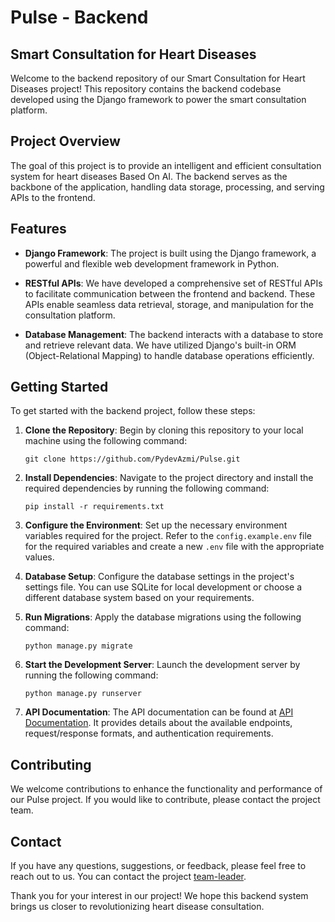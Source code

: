# Pulse - Backend
## Smart Consultation for Heart Diseases 

Welcome to the backend repository of our Smart Consultation for Heart Diseases project! This repository contains the backend codebase developed using the Django framework to power the smart consultation platform.



## Project Overview

The goal of this project is to provide an intelligent and efficient consultation system for heart diseases Based  On AI. The backend serves as the backbone of the application, handling data storage, processing, and serving APIs to the frontend.



## Features

- **Django Framework**: The project is built using the Django framework, a powerful and flexible web development framework in Python.

- **RESTful APIs**: We have developed a comprehensive set of RESTful APIs to facilitate communication between the frontend and backend. These APIs enable seamless data retrieval, storage, and manipulation for the consultation platform.

- **Database Management**: The backend interacts with a database to store and retrieve relevant data. We have utilized Django's built-in ORM (Object-Relational Mapping) to handle database operations efficiently.


## Getting Started

To get started with the backend project, follow these steps:

1. **Clone the Repository**: Begin by cloning this repository to your local machine using the following command:

    `git clone https://github.com/PydevAzmi/Pulse.git`

2. **Install Dependencies**: Navigate to the project directory and install the required dependencies by running the following command:

    `pip install -r requirements.txt`

3. **Configure the Environment**: Set up the necessary environment variables required for the project. Refer to the `config.example.env` file for the required variables and create a new `.env` file with the appropriate values.

4. **Database Setup**: Configure the database settings in the project's settings file. You can use SQLite for local development or choose a different database system based on your requirements.

5. **Run Migrations**: Apply the database migrations using the following command:
    
    `python manage.py migrate` 

6. **Start the Development Server**: Launch the development server by running the following command:

    `python manage.py runserver`

7. **API Documentation**: The API documentation can be found at [API Documentation](api-documentation.md). It provides details about the available endpoints, request/response formats, and authentication requirements.

## Contributing

We welcome contributions to enhance the functionality and performance of our Pulse project. If you would like to contribute, please contact the project team.


## Contact

If you have any questions, suggestions, or feedback, please feel free to reach out to us. You can contact the project [team-leader](mailto:pydevazmi@gmail.com).

Thank you for your interest in our project! We hope this backend system brings us closer to revolutionizing heart disease consultation.

